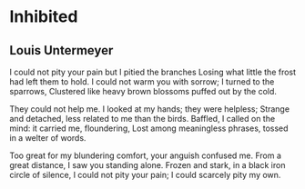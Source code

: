 # Inhibited
## Louis Untermeyer
I could not pity your pain but I pitied the branches
Losing what little the frost had left them to hold.
I could not warm you with sorrow; I turned to the sparrows,
Clustered like heavy brown blossoms puffed out by the cold.

They could not help me. I looked at my hands; they were helpless;
Strange and detached, less related to me than the birds.
Baffled, I called on the mind: it carried me, floundering,
Lost among meaningless phrases, tossed in a welter of words.

Too great for my blundering comfort, your anguish confused me.
From a great distance, I saw you standing alone.
Frozen and stark, in a black iron circle of silence,
I could not pity your pain; I could scarcely pity my own.
